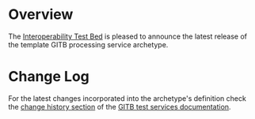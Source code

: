 # Overview

The [Interoperability Test Bed](https://joinup.ec.europa.eu/collection/interoperability-test-bed-repository/solution/interoperability-test-bed) is pleased to announce the latest release of the template GITB processing service archetype.

# Change Log

For the latest changes incorporated into the archetype's definition check the [change history section](https://www.itb.ec.europa.eu/docs/services/latest/changelog/) of the [GITB test services documentation](https://www.itb.ec.europa.eu/docs/services/latest/).